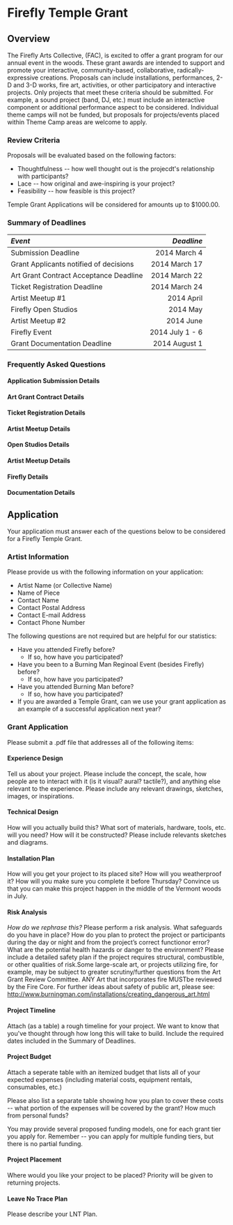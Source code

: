 # Firefly Temple Grant

## Overview
The Firefly Arts Collective, (FAC), is excited to offer a grant program for our annual event in the woods. These grant
awards are intended to support and promote your interactive, community-based, collaborative, radically-expressive
creations. Proposals can include installations, performances, 2-D and 3-D works, fire art, activities, or other
participatory and interactive projects. Only projects that meet these criteria should be submitted. For example, a sound
project (band, DJ, etc.) must include an interactive component or additional performance aspect to be
considered. Individual theme camps will not be funded, but proposals for projects/events placed within Theme Camp areas
are welcome to apply.


### Review Criteria

Proposals will be evaluated based on the following factors:

* Thoughtfulness -- how well thought out is the projecdt's relationship with participants?
* Lace -- how original and awe-inspiring is your project?
* Feasibility -- how feasible is this project?

Temple Grant Applications will be considered for amounts up to $1000.00.

### Summary of Deadlines
| *Event* | *Deadline* |
|:-----|---------:|
| Submission Deadline | 2014 March 4 |
| Grant Applicants notified of decisions | 2014 March 17 |
| Art Grant Contract Acceptance Deadline | 2014 March 22 |
| Ticket Registration Deadline | 2014 March 24 |
| Artist Meetup #1 | 2014 April |
| Firefly Open Studios | 2014 May |
| Artist Meetup #2 | 2014 June |
| Firefly Event | 2014 July 1 - 6 |
| Grant Documentation Deadline | 2014 August 1 |

### Frequently Asked Questions

#### Application Submission Details
#### Art Grant Contract Details
#### Ticket Registration Details
#### Artist Meetup Details
#### Open Studios Details
#### Artist Meetup Details
#### Firefly Details
#### Documentation Details

## Application

Your application must answer each of the questions below to be considered for a Firefly Temple Grant.

### Artist Information
Please provide us with the following information on your application:
* Artist Name (or Collective Name)
* Name of Piece
* Contact Name
* Contact Postal Address
* Contact E-mail Address
* Contact Phone Number

The following questions are not required but are helpful for our statistics:
* Have you attended Firefly before?
  * If so, how have you participated?
* Have you been to a Burning Man Reginoal Event (besides Firefly) before?
  * If so, how have you participated?
* Have you attended Burning Man before?
  * If so, how have you participated?
* If you are awarded a Temple Grant, can we use your grant application as an example of a successful application next
  year?
  

### Grant Application

Please submit a .pdf file that addresses all of the following items:

#### Experience Design
Tell us about your project.  Please include the concept, the scale, how people are to interact with it (is it visual?
aural? tactile?), and anything else relevant to the experience.  Please include any relevant drawings, sketches, images,
or inspirations.


#### Technical Design
How will you actually build this? What sort of materials, hardware, tools, etc. will you need?  How will it be
constructed?  Please include relevants sketches and diagrams.


#### Installation Plan
How will you get your project to its placed site? How will you weatherproof it? How will you make sure you complete it
before Thursday? Convince us that you can make this project happen in the middle of the Vermont woods in July.


#### Risk Analysis
*How do we rephrase this?*
Please perform a risk analysis. What safeguards do you have in place? How do you plan to protect the project or
participants during the day or night and from the project’s correct functionor error? What are the potential health
hazards or danger to the environment? Please include a detailed safety plan if the project requires structural,
combustible, or other qualities of risk.Some large-scale art, or projects utilizing fire, for example, may be subject to
greater scrutiny/further questions from the Art Grant Review Committee. ANY Art that incorporates fire MUSTbe reviewed
by the Fire Core. For further ideas about safety of public art, please see:
http://www.burningman.com/installations/creating_dangerous_art.html

#### Project Timeline
Attach (as a table) a rough timeline for your project.  We want to know that you've thought through how long this will
take to build.  Include the required dates included in the Summary of Deadlines.

#### Project Budget
Attach a seperate table with an itemized budget that lists all of your expected expenses (including material costs,
equipment rentals, consumables, etc.)

Please also list a separate table showing how you plan to cover these costs -- what portion of the expenses will be
covered by the grant? How much from personal funds?

You may provide several proposed funding models, one for each grant tier you apply for.  Remember -- you can apply for
multiple funding tiers, but there is no partial funding.

#### Project Placement
Where would you like your project to be placed?  Priority will be given to returning projects.

#### Leave No Trace Plan
Please describe your LNT Plan.
